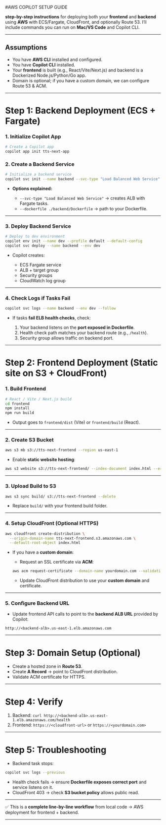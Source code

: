 #AWS COPILOT SETUP GUIDE

**step-by-step instructions** for deploying both your **frontend** and **backend** using **AWS** with ECS/Fargate, CloudFront, and optionally Route 53. I’ll include commands you can run on **Mac/VS Code** and Copilot CLI.

---

## **Assumptions**

* You have **AWS CLI** installed and configured.
* You have **Copilot CLI** installed.
* Your **frontend** is built (e.g., React/Vite/Next.js) and backend is a Dockerized Node.js/Python/Go app.
* Domain is optional; if you have a custom domain, we can configure Route 53 & ACM.

---

# **Step 1: Backend Deployment (ECS + Fargate)**

### **1. Initialize Copilot App**

```bash
# Create a Copilot app
copilot app init tts-next-app
```

### **2. Create a Backend Service**

```bash
# Initialize a backend service
copilot svc init --name backend --svc-type "Load Balanced Web Service" --dockerfile ./backend/Dockerfile
```

* **Options explained:**

  * `--svc-type "Load Balanced Web Service"` → creates ALB with Fargate tasks.
  * `--dockerfile ./backend/Dockerfile` → path to your Dockerfile.

---

### **3. Deploy Backend Service**

```bash
# Deploy to dev environment
copilot env init --name dev --profile default --default-config
copilot svc deploy --name backend --env dev
```

* Copilot creates:

  * ECS Fargate service
  * ALB + target group
  * Security groups
  * CloudWatch log group

---

### **4. Check Logs if Tasks Fail**

```bash
copilot svc logs --name backend --env dev --follow
```

* If tasks **fail ELB health checks**, check:

  1. Your backend listens on the **port exposed in Dockerfile**.
  2. Health check path matches your backend route (e.g., `/health`).
  3. Security group allows traffic on backend port.

---

# **Step 2: Frontend Deployment (Static site on S3 + CloudFront)**

### **1. Build Frontend**

```bash
# React / Vite / Next.js build
cd frontend
npm install
npm run build
```

* Output goes to `frontend/dist` (Vite) or `frontend/build` (React).

---

### **2. Create S3 Bucket**

```bash
aws s3 mb s3://tts-next-frontend --region us-east-1
```

* Enable **static website hosting**:

```bash
aws s3 website s3://tts-next-frontend/ --index-document index.html --error-document index.html
```

---

### **3. Upload Build to S3**

```bash
aws s3 sync build/ s3://tts-next-frontend --delete
```

* Replace `build/` with your frontend build folder.

---

### **4. Setup CloudFront (Optional HTTPS)**

```bash
aws cloudfront create-distribution \
  --origin-domain-name tts-next-frontend.s3.amazonaws.com \
  --default-root-object index.html
```

* If you have a **custom domain**:

  * Request an SSL certificate via **ACM**:

  ```bash
  aws acm request-certificate --domain-name yourdomain.com --validation-method DNS --region us-east-1
  ```

  * Update CloudFront distribution to use your **custom domain** and certificate.

---

### **5. Configure Backend URL**

* Update frontend API calls to point to the **backend ALB URL** provided by Copilot:

```
http://<backend-alb>.us-east-1.elb.amazonaws.com
```

---

# **Step 3: Domain Setup (Optional)**

* Create a hosted zone in **Route 53**.
* Create **A Record** → point to CloudFront distribution.
* Validate ACM certificate for HTTPS.

---

# **Step 4: Verify**

1. Backend: `curl http://<backend-alb>.us-east-1.elb.amazonaws.com/health`
2. Frontend: `https://<cloudfront-url>` or `https://<yourdomain.com>`

---

# **Step 5: Troubleshooting**

* Backend task stops:

```bash
copilot svc logs --previous
```

* Health check fails → ensure **Dockerfile exposes correct port** and service listens on it.
* CloudFront 403 → check **S3 bucket policy** allows public read.

---

✅ This is a **complete line-by-line workflow** from local code → AWS deployment for frontend + backend.

---


